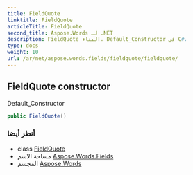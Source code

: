 ```yaml
---
title: FieldQuote
linktitle: FieldQuote
articleTitle: FieldQuote
second_title: Aspose.Words لـ .NET
description: FieldQuote البناء. Default_Constructor في C#.
type: docs
weight: 10
url: /ar/net/aspose.words.fields/fieldquote/fieldquote/
---
```

## FieldQuote constructor

Default_Constructor

```csharp
public FieldQuote()
```

### أنظر أيضا

* class [FieldQuote](../)
* مساحة الاسم [Aspose.Words.Fields](../../../aspose.words.fields/)
* المجسم [Aspose.Words](../../../)
